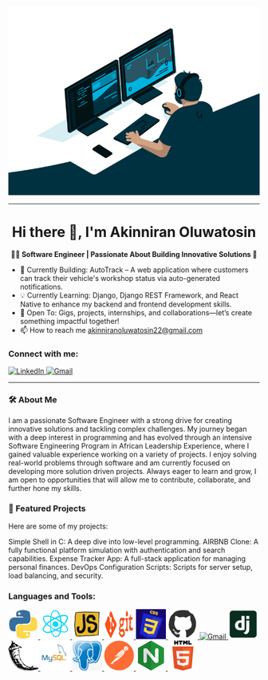 <div align="center">
  <img src="./Intro.gif" alt="Description of GIF" width="600" />
</div>

---

<h1 align="center"><strong>Hi there 👋, I'm Akinniran Oluwatosin</strong></h1>

<p align="center"><strong>👨‍💻 Software Engineer | Passionate About Building Innovative Solutions 🚀</strong></p>

- 🚀 Currently Building: AutoTrack – A web application where customers can track their vehicle's workshop status via auto-generated notifications.
- 💡 Currently Learning: Django, Django REST Framework, and React Native to enhance my backend and frontend development skills.
- 🤝 Open To: Gigs, projects, internships, and collaborations—let’s create something impactful together!
- 📫 How to reach me akinniranoluwatosin22@gmail.com

### Connect with me:
<a href="www.linkedin.com/in/akinniran-oluwatosin">
  <img src="https://cdn.jsdelivr.net/gh/devicons/devicon/icons/linkedin/linkedin-original.svg" alt="LinkedIn" width="40" height="40">
</a> 
<a href="akinniranoluwatosin22@gmail.com">
  <img src="https://upload.wikimedia.org/wikipedia/commons/6/66/Gmail_Icon.png" alt="Gmail" width="30" height="30">
</a>

---

### 🛠️ About Me
I am a passionate Software Engineer with a strong drive for creating innovative solutions and tackling complex challenges. My journey began with a deep interest in programming and has evolved through an intensive Software Engineering Program in 
African Leadership Experience, where I gained valuable experience working on a variety of projects. I enjoy solving real-world problems through software and am currently focused on developing more solution driven projects. Always eager to learn and grow, I am open to opportunities that will allow me to contribute, collaborate, and further hone my skills.

### 📂 Featured Projects
Here are some of my projects:

Simple Shell in C: A deep dive into low-level programming.
AIRBNB Clone: A fully functional platform simulation with authentication and search capabilities.
Expense Tracker App: A full-stack application for managing personal finances.
DevOps Configuration Scripts: Scripts for server setup, load balancing, and security.

### Languages and Tools:
<a href="https://www.python.org/">
  <img src="./PYTHON.gif" alt="python" width="60" height="60">
</a>
<a href="https://react.dev/">
  <img src="./REACT.gif" alt="REACT" width="60" height="60">
</a>
<a href="https://developer.mozilla.org/en-US/docs/Web/JavaScript">
  <img src="./JS.gif" alt="JS" width="60" height="60">
</a>
<a href="https://git-scm.com/">
  <img src="./GIT.gif" alt="GIT" width="60" height="60">
</a>
<a href="https://developer.mozilla.org/en-US/docs/Web/CSS">
  <img src="./CSS.gif" alt="CSS" width="60" height="60">
</a>
<a href="https://github.com/">
  <img src="./GITHUB.gif" alt="GITHUB" width="60" height="60">
</a>
<a href="">
  <img src="./VS_CODE.gif" alt="Gmail" width="60" height="60">
</a>
<a href="https://www.djangoproject.com/">
  <img src="./django.png" alt="Django" width="60" height="60">
</a>
<a href="https://flask.palletsprojects.com/en/stable/">
  <img src="./flask.png" alt="Flask" width="60" height="60">
</a>
<a href="https://www.mysql.com/">
  <img src="./mysql.gif" alt="Gmail" width="60" height="60">
</a>
<a href="https://www.postgresql.org/">
  <img src="./postgresql.png" alt="Gmail" width="60" height="60">
</a>
<a href="https://www.postman.com/">
  <img src="./postman.png" alt="Gmail" width="60" height="60">
</a>
<a href="https://nginx.org/en/">
  <img src="./nginx.png" alt="Gmail" width="60" height="60">
</a>
<a href="https://developer.mozilla.org/en-US/docs/Glossary/HTML5">
  <img src="./HTML.png" alt="Gmail" width="60" height="60">
</a>
